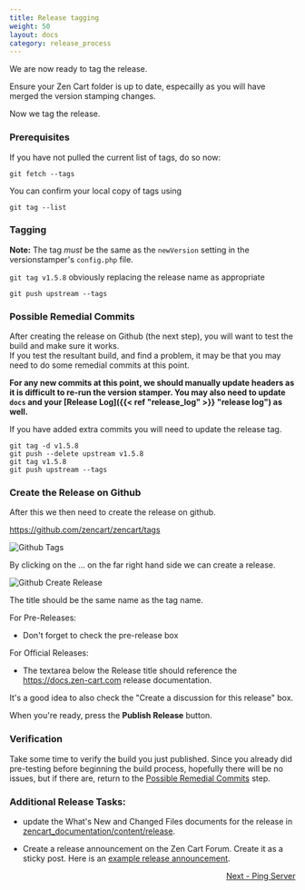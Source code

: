 ```yaml
---
title: Release tagging
weight: 50
layout: docs
category: release_process
---
```

We are now ready to tag the release.

Ensure your Zen Cart folder is up to date, especailly
as you will have merged the version stamping changes.

Now we tag the release.

### Prerequisites
If you have not pulled the current list of tags, do so now: 

```
git fetch --tags
```

You can confirm your local copy of tags using 

```
git tag --list
```

### Tagging 

**Note:** The tag *must* be the same as the `newVersion` setting in the versionstamper's `config.php` file. 

`git tag v1.5.8` obviously replacing the release name as appropriate

`git push upstream --tags`

### Possible Remedial Commits 

After creating the release on Github (the next step), you will want to test the build and make sure it works.  
If you test the resultant build, and find a problem, 
it may be that you may need to do some remedial commits at this point.

**For any new commits at this point, we should manually update headers as 
it is difficult to re-run the version stamper. You may also need to update `docs`
and your [Release Log]({{< ref "release_log" >}} "release log") as well.**

If you have added extra commits you will need to update the release tag.

```
git tag -d v1.5.8
git push --delete upstream v1.5.8
git tag v1.5.8
git push upstream --tags
```

### Create the Release on Github

After this we then need to create the release on github.

https://github.com/zencart/zencart/tags

![ Github Tags](/images/github-tags_page_zencart.png)

By clicking on the ... on the far right hand side we can create a release.

![Github Create Release](/images/github_create_release_zencart.png)


The title should be the same name as the tag name.

For Pre-Releases: 
- Don't forget to check the pre-release box 

For Official Releases: 
- The textarea below the Release title should reference the https://docs.zen-cart.com release documentation.

It's a good idea to also check the "Create a discussion for this release" box. 

When you're ready, press the **Publish Release** button.

### Verification 
Take some time to verify the build you just published.  Since you already did pre-testing before beginning the build process, hopefully there will be no issues, but if there are, return to the [Possible Remedial Commits](/dev/release_process/release_tagging/#possible-remedial-commits) step. 

### Additional Release Tasks: 

- update the What's New and Changed Files documents for the release in [zencart_documentation/content/release](https://docs.zen-cart.com/release/).

- Create a release announcement on the Zen Cart Forum.  Create it as a sticky post.  Here is an [example release announcement](https://www.zen-cart.com/showthread.php?229041-Zen-Cart-1-5-8-Released!).   

<div style="text-align:right;" id="next">
   <a class="btn btn-lg btn-primary mr-3 mb-4" href="/dev/release_process/ping_server/">
        Next - Ping Server<i class="fas fa-arrow-alt-circle-right ml-2"></i>
   </a>
</div>
